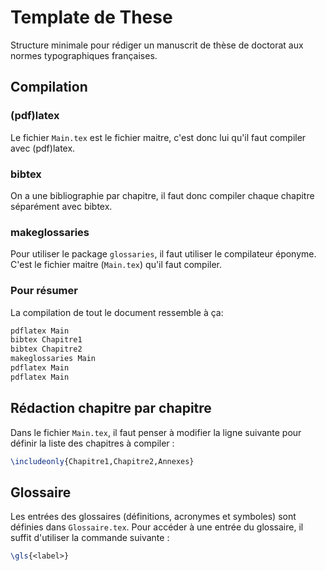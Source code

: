 # Template de These
Structure minimale pour rédiger un manuscrit de thèse de doctorat aux normes typographiques françaises.

## Compilation
### (pdf)latex
Le fichier ``Main.tex`` est le fichier maitre, c'est donc lui qu'il faut compiler avec (pdf)latex. 

### bibtex
On a une bibliographie par chapitre, il faut donc compiler chaque chapitre séparément avec bibtex.

### makeglossaries
Pour utiliser le package ``glossaries``, il faut utiliser le compilateur éponyme. C'est le fichier maitre (``Main.tex``) qu'il faut compiler.

### Pour résumer
La compilation de tout le document ressemble à ça:
```bash
pdflatex Main
bibtex Chapitre1
bibtex Chapitre2
makeglossaries Main
pdflatex Main
pdflatex Main
````

## Rédaction chapitre par chapitre
Dans le fichier ``Main.tex``, il faut penser à modifier la ligne suivante pour définir la liste des chapitres à compiler :
````latex
\includeonly{Chapitre1,Chapitre2,Annexes}
````

## Glossaire
Les entrées des glossaires (définitions, acronymes et symboles) sont définies dans ``Glossaire.tex``. Pour accéder à une entrée du glossaire, il suffit d'utiliser la commande suivante :
````latex
\gls{<label>}
````
